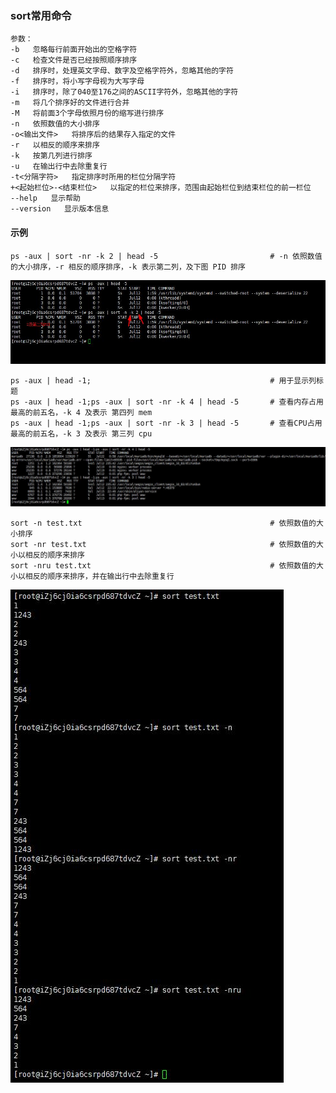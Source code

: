 ### sort常用命令
    参数：
    -b   忽略每行前面开始出的空格字符
    -c   检查文件是否已经按照顺序排序
    -d   排序时，处理英文字母、数字及空格字符外，忽略其他的字符
    -f   排序时，将小写字母视为大写字母
    -i   排序时，除了040至176之间的ASCII字符外，忽略其他的字符
    -m   将几个排序好的文件进行合并
    -M   将前面3个字母依照月份的缩写进行排序
    -n   依照数值的大小排序
    -o<输出文件>   将排序后的结果存入指定的文件
    -r   以相反的顺序来排序
    -k   按第几列进行排序
    -u   在输出行中去除重复行
    -t<分隔字符>   指定排序时所用的栏位分隔字符
    +<起始栏位>-<结束栏位>   以指定的栏位来排序，范围由起始栏位到结束栏位的前一栏位
    --help   显示帮助
    --version   显示版本信息
    
#### 示例
    ps -aux | sort -nr -k 2 | head -5                         # -n 依照数值的大小排序，-r 相反的顺序排序，-k 表示第二列，及下图 PID 排序
![Image text](./img/sort/sort_nr_k_2.jpg)    
    
    ps -aux | head -1;                                        # 用于显示列标题
    ps -aux | head -1;ps -aux | sort -nr -k 4 | head -5       # 查看内存占用最高的前五名，-k 4 及表示 第四列 mem
    ps -aux | head -1;ps -aux | sort -nr -k 3 | head -5       # 查看CPU占用最高的前五名，-k 3 及表示 第三列 cpu
![Image text](./img/sort/ps_aux_sort_nr_k_4.jpg) 
    
    sort -n test.txt                                          # 依照数值的大小排序
    sort -nr test.txt                                         # 依照数值的大小以相反的顺序来排序
    sort -nru test.txt                                        # 依照数值的大小以相反的顺序来排序，并在输出行中去除重复行
![Image text](./img/sort/sort_nru.jpg)                             
    
    
    
    
    
    
    
    
    
    
    